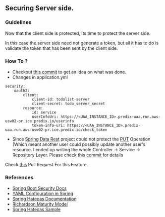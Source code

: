 ## Securing Server side.

### Guidelines
Now that the client side is protected, Its time to protect the server side.

In this case the server side need not generate a token, but all it has to do is validate the token that has been sent by the client side.

### How To ?

* Checkout [this commit](https://github.com/sks/predix-sample/commit/4f5e5e304fb73d7d16cdfd55e8dbca113b7abca5) to get an idea on what was done.
* Changes in application.yml
```
security:
    oauth2:
        client:
            client-id: todolist-server
            client-secret: todo_server_secret
        resource:
            id: service
            userInfoUri: https://<UAA_INSTANCE_ID>.predix-uaa.run.aws-usw02-pr.ice.predix.io/userinfo
            token-info-uri: https://<UAA_INSTANCE_ID>.predix-uaa.run.aws-usw02-pr.ice.predix.io/check_token
```    
* Since [Spring Data Rest](http://projects.spring.io/spring-data-rest/) project could not protect the [PUT](http://docs.spring.io/spring-data/commons/docs/current/api/org/springframework/data/repository/CrudRepository.html#save-S-) Operation (Which meant another user could possibly update another user's resource. I ended up writing the whole Controller -> Service -> Repository Layer. Please check [this  commit ](https://github.com/sks/predix-sample/commit/4912abbab0624340797a5f4491e0d522440503a4) for details


Check [this](https://github.com/sks/predix-sample/pull/12) Pull Request For this Feature.

### References
* [Spring Boot Security Docs](https://docs.spring.io/spring-boot/docs/current/reference/html/boot-features-security.html)
* [YAML Configuration in Spring](https://docs.spring.io/spring-boot/docs/current/reference/html/howto-properties-and-configuration.html#howto-use-yaml-for-external-properties)
* [Spring Hateoas Documentation](http://docs.spring.io/spring-hateoas/docs/current/reference/html/#client)
* [Richardson Maturity Model](http://martinfowler.com/articles/richardsonMaturityModel.html)
* [Spring Hateoas Sample](http://spring.io/guides/gs/rest-hateoas/)